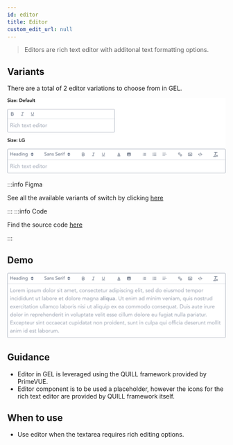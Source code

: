 ```yaml
---
id: editor
title: Editor
custom_edit_url: null
---
```


> Editors are rich text editor with additonal text formatting options.

## Variants

There are a total of 2 editor variations to choose from in GEL.

![Editor types](img/editor-types.svg)

:::info Figma

See all the available variants of switch by clicking [here](https://www.figma.com/file/kzLxtqv6YGL0wotiqzgEo4/GEL-UI-Doc?node-id=696%3A97200)

:::
:::info Code

Find the source code [here](https://primefaces.org/primevue/editor)

:::

## Demo

![Editor demo](img/editor-demo.svg)

## Guidance

* Editor in GEL is leveraged using the QUILL framework provided by PrimeVUE.
* Editor component is to be used a placeholder, however the icons for the rich text editor are provided by QUILL framework itself.

## When to use

* Use editor when the textarea requires rich editing options.